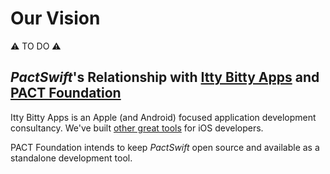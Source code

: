 # Our Vision

⚠️ TO DO ⚠️

## _PactSwift_'s Relationship with [Itty Bitty Apps](https://ittybittyapps.com) and [PACT Foundation](https://github.com/pact-foundation)

Itty Bitty Apps is an Apple (and Android) focused application development consultancy. We've built [other great tools](https://revealapp.com) for iOS developers.

PACT Foundation intends to keep _PactSwift_ open source and available as a standalone development tool.